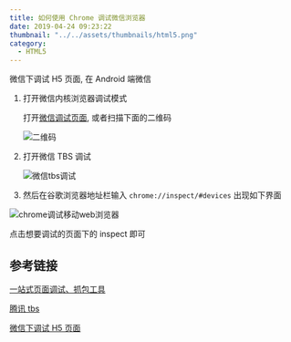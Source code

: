 ```yaml
---
title: 如何使用 Chrome 调试微信浏览器
date: 2019-04-24 09:23:22
thumbnail: "../../assets/thumbnails/html5.png"
category:
  - HTML5
---
```


微信下调试 H5 页面, 在 Android 端微信

1. 打开微信内核浏览器调试模式

   打开[微信调试页面](https://debugx5.qq.com/), 或者扫描下面的二维码

   ![二维码](https://cdn.clearlywind.com/blog-images/images/wechat-inspect.png)

2. 打开微信 TBS 调试

   ![微信tbs调试](https://cdn.clearlywind.com/blog-images/images/wechat-screen-inspect.jpeg)

3. 然后在谷歌浏览器地址栏输入 `chrome://inspect/#devices` 出现如下界面

![chrome调试移动web浏览器](https://cdn.clearlywind.com/blog-images/images/wechat-chrome-inspect.png)

点击想要调试的页面下的 inspect 即可

## 参考链接

[一站式页面调试、抓包工具](https://github.com/wuchangming/spy-debugger)

[腾讯 tbs](https://x5.tencent.com/docs/index.html)

[微信下调试 H5 页面](https://segmentfault.com/a/1190000018407990)
